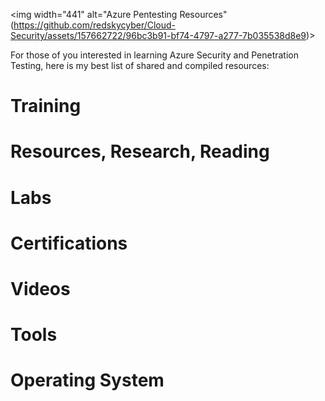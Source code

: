 <img width="441" alt="Azure Pentesting Resources" (https://github.com/redskycyber/Cloud-Security/assets/157662722/96bc3b91-bf74-4797-a277-7b035538d8e9)>

For those of you interested in learning Azure Security and Penetration Testing, here is my best list of shared and compiled resources:

# Training 


# Resources, Research, Reading


# Labs

# Certifications 

# Videos

# Tools 

# Operating System

